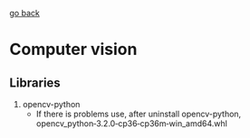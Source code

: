 [go back](../course_code.md)

# Computer vision

## Libraries

1. opencv-python
    + If there is problems use, after uninstall opencv-python, opencv_python‑3.2.0‑cp36‑cp36m‑win_amd64.whl

